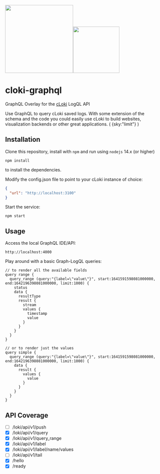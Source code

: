 <img src="https://user-images.githubusercontent.com/1423657/147935343-598c7dfd-1412-4bad-9ac6-636994810443.png" width=220 /><img src="https://res.cloudinary.com/practicaldev/image/fetch/s--nkU0GvK3--/c_limit%2Cf_auto%2Cfl_progressive%2Cq_auto%2Cw_880/https://i.postimg.cc/SQCCBw0Q/graphql-with-text-small.png" width=150>

# cloki-graphql
GraphQL Overlay for the [cLoki](https://cloki.org) LogQL API


Use GraphQL to query cLoki saved logs. With some extension of the schema and the code you could easily use cLoki to build websites, visualization backends or other great applications. ( {sky:"limit"} )


## Installation

Clone this repository, install with ```npm``` and run using ```nodejs``` 14.x (or higher)

```
npm install
```

to install the dependencies.


Modify the config.json file to point to your cLoki instance of choice:

```JSON
{
  "url": "http://localhost:3100"
}
```

Start the service:
```
npm start
```

## Usage

Access the local GraphQL IDE/API:
```
http://localhost:4000
```

Play around with a basic Graph-LogQL queries:

```
// to render all the available fields
query range {
  query_range (query:"{label=\"value\"}", start:1641591598081000000, end:1642196398081000000, limit:1000) {
    status
    data {
      resultType
      result {
        stream
        values {
          timestamp
          value
        }
      }
    }
  }
}

// or to render just the values
query simple {
  query_range (query:"{label=\"value\"}", start:1641591598081000000, end:1642196398081000000, limit:1000) {
    data {
      result {
        values {
          value
        }
      }
    }
  }
}
```

## API Coverage

* [ ] /loki/api/v1/push
* [X] /loki/api/v1/query
* [X] /loki/api/v1/query_range
* [X] /loki/api/v1/label
* [X] /loki/api/v1/label/name/values
* [ ] /loki/api/v1/tail
* [X] /hello
* [X] /ready
